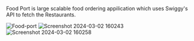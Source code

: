 Food Port is large scalable food ordering appilication which uses Swiggy's API to fetch the Restaurants.

![Food-port](https://github.com/Prakhar574/food-port/assets/114691344/bf80cada-dba0-4628-b240-b0eb8b1fbdc9)
![Screenshot 2024-03-02 160243](https://github.com/Prakhar574/food-port/assets/114691344/1c2411dd-9bbd-4a8f-94de-46a0e4b8c027)
![Screenshot 2024-03-02 160258](https://github.com/Prakhar574/food-port/assets/114691344/f3141714-a7cb-418c-b1ca-94c2311b62cf)

